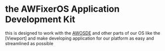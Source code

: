 [AWOSDE]: https://gitub.com/awfixer-os/awos-de

# the AWFixerOS Application Development Kit

this is designed to work with the [AWOSDE] and other parts of our OS like the [Viewport] and make developing application for our platform as easy and streamlined as possible
